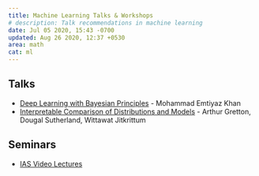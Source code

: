```yaml
---
title: Machine Learning Talks & Workshops
# description: Talk recommendations in machine learning
date: Jul 05 2020, 15:43 -0700
updated: Aug 26 2020, 12:37 +0530
area: math
cat: ml
---
```


## Talks

- [Deep Learning with Bayesian Principles](https://slideslive.com/38923183/deep-learning-with-bayesian-principles) - Mohammad Emtiyaz Khan
- [Interpretable Comparison of Distributions and Models](https://slideslive.com/38923184/interpretable-comparison-of-distributions-and-models) - Arthur Gretton, Dougal Sutherland, Wittawat Jitkrittum

## Seminars

- [IAS Video Lectures](https://video.ias.edu/sm)
